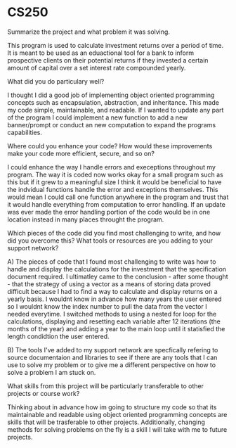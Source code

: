# CS250

Summarize the project and what problem it was solving.
  
  This program is used to calculate investment returns over a period of time. It is meant to be used as an eduactional tool for a bank to inform prospective clients   on their potential returns if they invested a certain amount of capital over a set interest rate compounded yearly.

What did you do particulary well?
  
  I thought I did a good job of implementing object oriented programming concepts such as encapsulation, abstraction, and inheritance. This made my code simple,       maintainable, and readable. If I wanted to update any part of the program I could implement a new function to add a new banner/prompt or conduct an new             computation to expand the programs capabilities.
  
Where could you enhance your code? How would these improvements make your code more efficient, secure, and so on?
  
  I could enhance the way I handle errors and execeptions throughout my program. The way it is coded now works okay for a small program such as this but if it grew
  to a meaningful size I think it would be beneficial to have the indvidual functions handle the error and exceptions themselves. This would mean I could call one
  function anywhere in the program and trust that it would handle everything from computation to error handling. If an update was ever made the error handling         portion of the code would be in one location instead in many places throught the program. 
  
Which pieces of the code did you find most challenging to write, and how did you overcome this? What tools or resources are you adding to your support network?
 
 A) The pieces of code that I found most challenging to write was how to handle and display the calculations for the investment that the specification document          required. I ultimatley came to the conclusion - after some thought - that the strategy of using a vector as a means of storing data proved difficult because I      had to find a way to calculate and display returns on a yearly basis. I wouldnt know in advance how many years the user entered so I wouldnt know the index          number to pull the data from the vector I needed everytime. I switched methods to using a nested for loop for the calculations, displaying and resetting each        variable after 12 iterations (the months of the year) and adding a year to the main loop until it statisfied the length condidtion the user entered.
  
  B) The tools I've added to my support network are specfically refering to source documentaion and libraries to see if there are any tools that I can use to solve      my problem or to give me a different perspective on how to solve a problem I am stuck on.
  
What skills from this project will be particularly transferable to other projects or course work?
  
  Thinking about in advance how im going to structure my code so that its maintainable and readable using object oriented programming concepts are skills that will   be trasferable to other projects. Additionally, changing methods for solving problems on the fly is a skill I will take with me to future projects.
